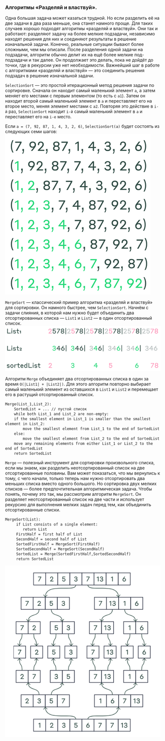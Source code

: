 ### Алгоритмы «Разделяй и властвуй».
Одна большая задача может казаться трудной. Но если разделить её на две задачи в два раза меньше, она станет намного 
проще. Для таких случаев хорошо подходят алгоритмы «разделяй и властвуй». Они так и работают: разделяют задачу на более 
мелкие подзадачи, независимо находят решения для них и соединяют результаты в решение изначальной задачи. Конечно, 
реальные ситуации бывают более сложными, чем мы описали. После разделения одной задачи на подзадачи, алгоритм обычно 
делит их на ещё более мелкие под-подзадачи и так далее. Он продолжает это делать, пока не дойдёт до точки, где в 
рекурсии уже нет необходимости. Важнейший шаг в работе с алгоритмами «разделяй и властвуй» — это соединить решения 
подзадач в решение изначальной задачи.

`SelectionSort` — это простой итерационный метод решения задачи по сортировке. Сначала он находит самый маленький элемент
`a`, а затем меняет его местами с первым элементом (то есть с `a1`). Затем он находит второй самый маленький элемент в `a` 
и переставляет его на второе место, меняя элемент местами с `a2`. Повторяя это действие в `i-й` раз, `SelectionSort` находит 
`i-й` самый маленький элемент в `a` и переставляет его на `i-е` место.

Если `a = (7, 92, 87, 1, 4, 3, 2, 6)`,
`SelectionSort(a)` будет состоять из следующих семи шагов:
![img.png](content/img.png)

`MergeSort` — классический пример алгоритма «разделяй и властвуй» для сортировки. Он намного быстрее, чем `SelectionSort`. 
Начнём с задачи слияния, в которой нам нужно будет объединить два отсортированных списка — `List1` и `List2` — в один 
отсортированный список.
![img_1.png](content/img_1.png)

Алгоритм `Merge` объединяет два отсортированных списка в один за время `O(|List1| + |List2|)`. Для этого алгоритм 
повторно выбирает самый маленький элемент из оставшихся в `List1` и `List2` и перемещает его в растущий отсортированный 
список.
```
Merge(List_1,List_2):
    SortedList = ... // пустой список
    while both List_1 and List_2 are non-empty:
    if the smallest element in List_1 is smaller than the smallest element in List_2:
        move the smallest element from List_1 to the end of SortedList
    else:
        move the smallest element from List_2 to the end of SortedList
    move any remaining elements from either List_1 or List_2 to the end of SortedList
    return SortedList
```

`Merge` — полезный инструмент для сортировки произвольного списка, если мы знаем, как разделить неотсортированный список 
на две отсортированные половины. Вам может показаться, что мы вернулись к тому, с чего начали, только теперь нам нужно 
отсортировать два меньших списка вместо одного большого. Но сортировка двух мелких списков — более предпочтительная 
алгоритмическая задача. Чтобы понять, почему это так, мы рассмотрим алгоритм `MergeSort`. Он разделяет неотсортированный 
список на две части и использует рекурсию для выполнения мелких задач перед тем, как объединить отсортированные списки.
```
MergeSort(List):
     if List consists of a single element:
        return List
     FirstHalf = first half of List
     SecondHalf = second half of List
     SortedFirstHalf = MergeSort(FirstHalf)
     SortedSecondHalf = MergeSort(SecondHalf)
     SortedList = Merge(SortedFirstHalf,SortedSecondHalf)
     return SortedList
```
![img_2.png](content/img_2.png)